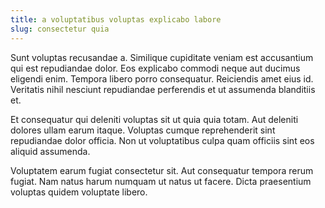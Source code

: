 ```yaml
---
title: a voluptatibus voluptas explicabo labore
slug: consectetur quia
---
```


Sunt voluptas recusandae a. Similique cupiditate veniam est accusantium qui est repudiandae dolor. Eos explicabo commodi neque aut ducimus eligendi enim. Tempora libero porro consequatur. Reiciendis amet eius id. Veritatis nihil nesciunt repudiandae perferendis et ut assumenda blanditiis et.

Et consequatur qui deleniti voluptas sit ut quia quia totam. Aut deleniti dolores ullam earum itaque. Voluptas cumque reprehenderit sint repudiandae dolor officia. Non ut voluptatibus culpa quam officiis sint eos aliquid assumenda.

Voluptatem earum fugiat consectetur sit. Aut consequatur tempora rerum fugiat. Nam natus harum numquam ut natus ut facere. Dicta praesentium voluptas quidem voluptate libero.
